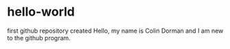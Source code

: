 # hello-world
first github repository created
Hello, my name is Colin Dorman and I am new to the github program.
